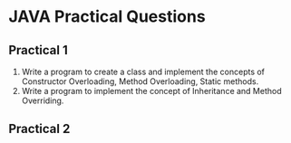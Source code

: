 <h1>JAVA Practical Questions</h1>

## Practical 1
1. Write a program to create a class and implement the concepts of Constructor Overloading, Method Overloading, Static methods.
2. Write a program to implement the concept of Inheritance and Method Overriding.

## Practical 2
